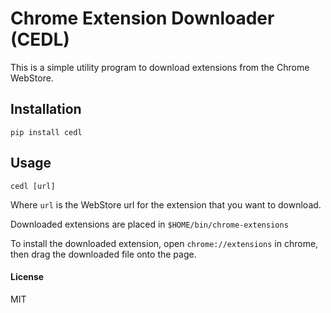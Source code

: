 # Chrome Extension Downloader (CEDL)

This is a simple utility program to download extensions from the Chrome WebStore.

## Installation
    pip install cedl


## Usage
    cedl [url]

Where `url` is the WebStore url for the extension that you want to download.

Downloaded extensions are placed in `$HOME/bin/chrome-extensions`   

To install the downloaded extension, open `chrome://extensions` in chrome, then drag the downloaded file onto the page.

#### License

MIT